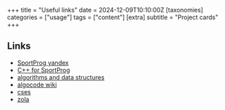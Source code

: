 +++
title = "Useful links"
date = 2024-12-09T10:10:00Z
[taxonomies]
categories = ["usage"]
tags = ["content"]
[extra]
subtitle = "Project cards"
+++

## Links

- [SportProg yandex](https://www.youtube.com/playlist?list=PLXtiZNKIobF52uHDzXLZwOhl0jws5iRSI)
- [C++ for SportProg](https://stepik.org/course/80538/syllabus)
- [algorithms and data structures](https://stepik.org/course/64454/syllabus)
- [algocode wiki](https://wiki.algocode.ru/index.php?title=%D0%97%D0%B0%D0%B3%D0%BB%D0%B0%D0%B2%D0%BD%D0%B0%D1%8F_%D1%81%D1%82%D1%80%D0%B0%D0%BD%D0%B8%D1%86%D0%B0)
- [cses](https://cses.fi/problemset/)
- [zola](https://www.getzola.org/themes/)
